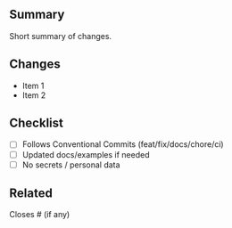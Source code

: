 ## Summary
Short summary of changes.

## Changes
- Item 1
- Item 2

## Checklist
- [ ] Follows Conventional Commits (feat/fix/docs/chore/ci)
- [ ] Updated docs/examples if needed
- [ ] No secrets / personal data

## Related
Closes #<issue-id> (if any)
